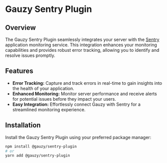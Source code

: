 # Gauzy Sentry Plugin

## Overview

The Gauzy Sentry Plugin seamlessly integrates your server with the [Sentry](https://sentry.io/) application monitoring service. This integration enhances your monitoring capabilities and provides robust error tracking, allowing you to identify and resolve issues promptly.

## Features

-   **Error Tracking:** Capture and track errors in real-time to gain insights into the health of your application.
-   **Enhanced Monitoring:** Monitor server performance and receive alerts for potential issues before they impact your users.
-   **Easy Integration:** Effortlessly connect Gauzy with Sentry for a streamlined monitoring experience.

## Installation

Install the Gauzy Sentry Plugin using your preferred package manager:

```bash
npm install @gauzy/sentry-plugin
# or
yarn add @gauzy/sentry-plugin
```
